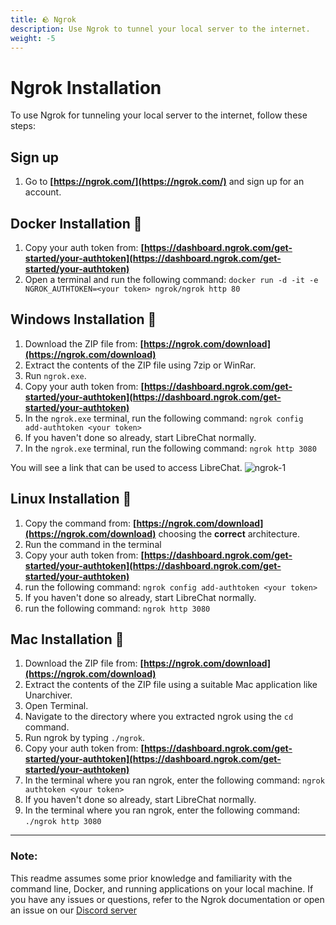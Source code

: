 ```yaml
---
title: 🪨 Ngrok
description: Use Ngrok to tunnel your local server to the internet.
weight: -5
---
```

# Ngrok Installation

To use Ngrok for tunneling your local server to the internet, follow these steps:

## Sign up

1. Go to **[https://ngrok.com/](https://ngrok.com/)** and sign up for an account.

## Docker Installation 🐳

1. Copy your auth token from: **[https://dashboard.ngrok.com/get-started/your-authtoken](https://dashboard.ngrok.com/get-started/your-authtoken)**
2. Open a terminal and run the following command: `docker run -d -it -e NGROK_AUTHTOKEN=<your token> ngrok/ngrok http 80`

## Windows Installation 💙

1. Download the ZIP file from: **[https://ngrok.com/download](https://ngrok.com/download)**
2. Extract the contents of the ZIP file using 7zip or WinRar.
3. Run `ngrok.exe`.
4. Copy your auth token from: **[https://dashboard.ngrok.com/get-started/your-authtoken](https://dashboard.ngrok.com/get-started/your-authtoken)**
5. In the `ngrok.exe` terminal, run the following command: `ngrok config add-authtoken <your token>`
6. If you haven't done so already, start LibreChat normally.
7. In the `ngrok.exe` terminal, run the following command: `ngrok http 3080`

You will see a link that can be used to access LibreChat.
![ngrok-1](https://github.com/danny-avila/LibreChat/assets/32828263/3cb4b063-541f-4f0a-bea8-a04dd36e6bf4)

## Linux Installation 🐧

1. Copy the command from: **[https://ngrok.com/download](https://ngrok.com/download)** choosing the **correct** architecture.
2. Run the command in the terminal
3. Copy your auth token from: **[https://dashboard.ngrok.com/get-started/your-authtoken](https://dashboard.ngrok.com/get-started/your-authtoken)**
4. run the following command: `ngrok config add-authtoken <your token>`
5. If you haven't done so already, start LibreChat normally.
6. run the following command: `ngrok http 3080`

## Mac Installation 🍎

1. Download the ZIP file from: **[https://ngrok.com/download](https://ngrok.com/download)**
2. Extract the contents of the ZIP file using a suitable Mac application like Unarchiver.
3. Open Terminal.
4. Navigate to the directory where you extracted ngrok using the `cd` command.
5. Run ngrok by typing `./ngrok`.
6. Copy your auth token from: **[https://dashboard.ngrok.com/get-started/your-authtoken](https://dashboard.ngrok.com/get-started/your-authtoken)**
7. In the terminal where you ran ngrok, enter the following command: `ngrok authtoken <your token>`
8. If you haven't done so already, start LibreChat normally.
9. In the terminal where you ran ngrok, enter the following command: `./ngrok http 3080`

---

### Note: 
This readme assumes some prior knowledge and familiarity with the command line, Docker, and running applications on your local machine. If you have any issues or questions, refer to the Ngrok documentation or open an issue on our [Discord server](https://discord.librechat.ai)
